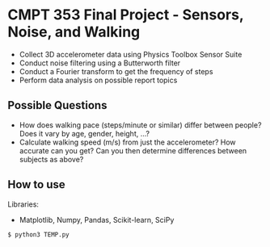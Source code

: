 # CMPT 353 Final Project - Sensors, Noise, and Walking

- Collect 3D accelerometer data using Physics Toolbox Sensor Suite 
- Conduct noise filtering using a Butterworth filter
- Conduct a Fourier transform to get the frequency of steps
- Perform data analysis on possible report topics

## Possible Questions

- How does walking pace (steps/minute or similar) differ between people? Does it vary by age, gender, height, …?
- Calculate walking speed (m/s) from just the accelerometer? How accurate can you get? Can you then determine differences between subjects as above?

## How to use
Libraries:
- Matplotlib, Numpy, Pandas, Scikit-learn, SciPy 

```
$ python3 TEMP.py
```
